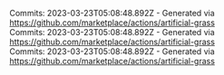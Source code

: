 Commits: 2023-03-23T05:08:48.892Z - Generated via https://github.com/marketplace/actions/artificial-grass
<br>
Commits: 2023-03-23T05:08:48.892Z - Generated via https://github.com/marketplace/actions/artificial-grass
<br>
Commits: 2023-03-23T05:08:48.892Z - Generated via https://github.com/marketplace/actions/artificial-grass
<br>

